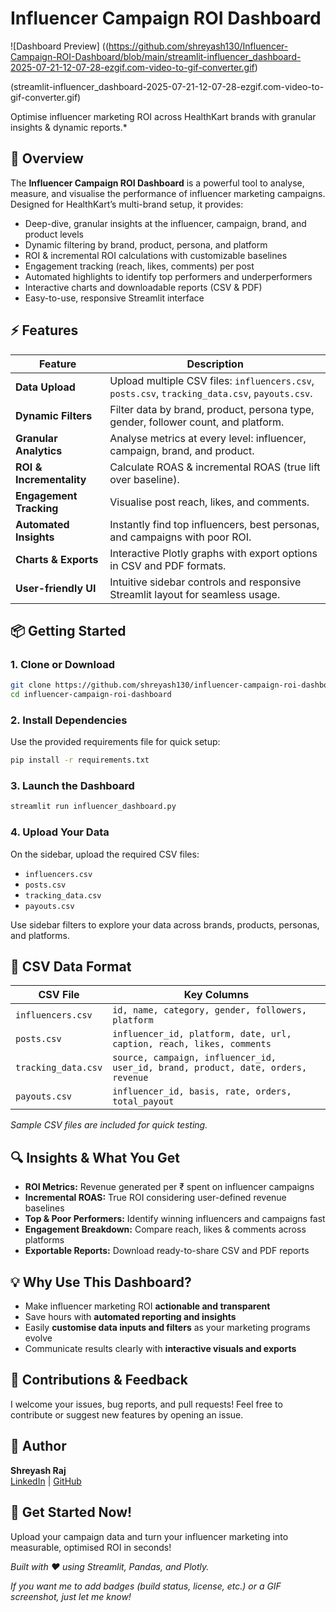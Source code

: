 
# Influencer Campaign ROI Dashboard

![Dashboard Preview] ((https://github.com/shreyash130/Influencer-Campaign-ROI-Dashboard/blob/main/streamlit-influencer_dashboard-2025-07-21-12-07-28-ezgif.com-video-to-gif-converter.gif)

(streamlit-influencer_dashboard-2025-07-21-12-07-28-ezgif.com-video-to-gif-converter.gif)

Optimise influencer marketing ROI across HealthKart brands with granular insights & dynamic reports.*

## 🚀 Overview

The **Influencer Campaign ROI Dashboard** is a powerful tool to analyse, measure, and visualise the performance of influencer marketing campaigns. Designed for HealthKart’s multi-brand setup, it provides:

- Deep-dive, granular insights at the influencer, campaign, brand, and product levels  
- Dynamic filtering by brand, product, persona, and platform  
- ROI & incremental ROI calculations with customizable baselines  
- Engagement tracking (reach, likes, comments) per post  
- Automated highlights to identify top performers and underperformers  
- Interactive charts and downloadable reports (CSV & PDF)  
- Easy-to-use, responsive Streamlit interface

## ⚡ Features

| Feature                 | Description                                                                                     |
|-------------------------|-------------------------------------------------------------------------------------------------|
| **Data Upload**         | Upload multiple CSV files: `influencers.csv`, `posts.csv`, `tracking_data.csv`, `payouts.csv`.  |
| **Dynamic Filters**     | Filter data by brand, product, persona type, gender, follower count, and platform.               |
| **Granular Analytics**  | Analyse metrics at every level: influencer, campaign, brand, and product.                        |
| **ROI & Incrementality**| Calculate ROAS & incremental ROAS (true lift over baseline).                                   |
| **Engagement Tracking** | Visualise post reach, likes, and comments.                                                     |
| **Automated Insights**  | Instantly find top influencers, best personas, and campaigns with poor ROI.                     |
| **Charts & Exports**    | Interactive Plotly graphs with export options in CSV and PDF formats.                           |
| **User-friendly UI**    | Intuitive sidebar controls and responsive Streamlit layout for seamless usage.                 |

## 📦 Getting Started

### 1. Clone or Download  
```bash
git clone https://github.com/shreyash130/influencer-campaign-roi-dashboard.git
cd influencer-campaign-roi-dashboard
```

### 2. Install Dependencies  
Use the provided requirements file for quick setup:
```bash
pip install -r requirements.txt
```

### 3. Launch the Dashboard  
```bash
streamlit run influencer_dashboard.py
```

### 4. Upload Your Data  
On the sidebar, upload the required CSV files:  
- `influencers.csv`  
- `posts.csv`  
- `tracking_data.csv`  
- `payouts.csv`

Use sidebar filters to explore your data across brands, products, personas, and platforms.

## 📂 CSV Data Format

| CSV File          | Key Columns                                                                                     |
|-------------------|-------------------------------------------------------------------------------------------------|
| `influencers.csv` | `id, name, category, gender, followers, platform`                                               |
| `posts.csv`       | `influencer_id, platform, date, url, caption, reach, likes, comments`                            |
| `tracking_data.csv` | `source, campaign, influencer_id, user_id, brand, product, date, orders, revenue`               |
| `payouts.csv`     | `influencer_id, basis, rate, orders, total_payout`                                              |

*Sample CSV files are included for quick testing.*

## 🔍 Insights & What You Get

- **ROI Metrics:** Revenue generated per ₹ spent on influencer campaigns  
- **Incremental ROAS:** True ROI considering user-defined revenue baselines  
- **Top & Poor Performers:** Identify winning influencers and campaigns fast  
- **Engagement Breakdown:** Compare reach, likes & comments across platforms  
- **Exportable Reports:** Download ready-to-share CSV and PDF reports  

## 💡 Why Use This Dashboard?

- Make influencer marketing ROI **actionable and transparent**  
- Save hours with **automated reporting and insights**  
- Easily **customise data inputs and filters** as your marketing programs evolve  
- Communicate results clearly with **interactive visuals and exports**

## 🙌 Contributions & Feedback

I welcome your issues, bug reports, and pull requests! Feel free to contribute or suggest new features by opening an issue.

## 👤 Author

**Shreyash Raj**  
[LinkedIn](https://www.linkedin.com/in/shreyashraj130596) | [GitHub](https://github.com/shreyash130)

## 🚀 Get Started Now!

Upload your campaign data and turn your influencer marketing into measurable, optimised ROI in seconds!

*Built with ❤️ using Streamlit, Pandas, and Plotly.*

*If you want me to add badges (build status, license, etc.) or a GIF screenshot, just let me know!*
